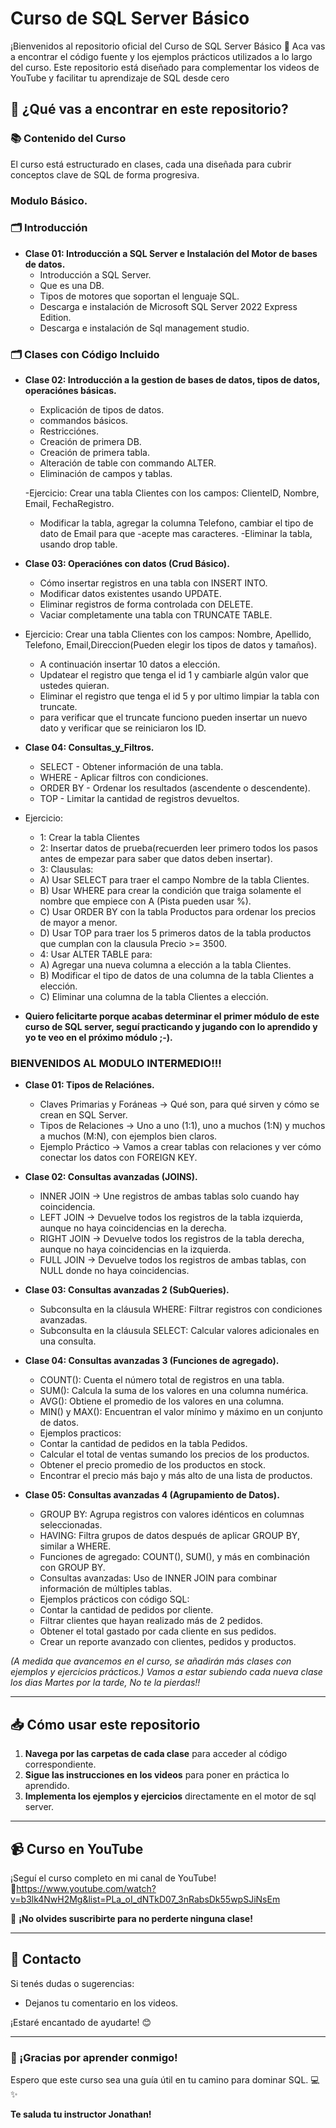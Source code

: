 # Curso de SQL Server Básico

¡Bienvenidos al repositorio oficial del Curso de SQL Server Básico  🎉 Aca vas a encontrar el código fuente y los ejemplos prácticos utilizados a lo largo del curso. Este repositorio está diseñado para complementar los videos de YouTube y facilitar tu aprendizaje de SQL desde cero

## 🚀 ¿Qué vas a encontrar en este repositorio?

### 📚 Contenido del Curso
El curso está estructurado en clases, cada una diseñada para cubrir conceptos clave de SQL de forma progresiva.

### Modulo Básico.

### 🗂 Introducción
- **Clase 01: Introducción a SQL Server e Instalación del Motor de bases de datos.**
  - Introducción a SQL Server.
  - Que es una DB.
  - Tipos de motores que soportan el lenguaje SQL.
  - Descarga e instalación de Microsoft SQL Server 2022 Express Edition.
  - Descarga e instalación de Sql management studio.

### 🗂 Clases con Código Incluido

- **Clase 02: Introducción a la gestion de bases de datos, tipos de datos, operaciónes básicas.**
  - Explicación de tipos de datos.
  - commandos básicos.
  - Restricciónes.
  - Creación de primera DB.
  - Creación de primera tabla.
  - Alteración de table con commando ALTER.
  - Eliminación de campos y tablas.

  -Ejercicio: Crear una tabla Clientes con los campos: ClienteID, Nombre, Email, FechaRegistro.
  - Modificar la tabla, agregar la columna Telefono, cambiar el tipo de dato de Email para que 
  -acepte mas caracteres.
  -Eliminar la tabla, usando drop table.

- **Clase 03: Operaciónes con datos (Crud Básico).**
  - Cómo insertar registros en una tabla con INSERT INTO.
  - Modificar datos existentes usando UPDATE.
  - Eliminar registros de forma controlada con DELETE.
  - Vaciar completamente una tabla con TRUNCATE TABLE.

- Ejercicio: Crear una tabla Clientes con los campos: Nombre, Apellido, Telefono, Email,Direccion(Pueden elegir los tipos de datos y tamaños).
  - A continuación insertar 10 datos a elección.
  - Updatear el registro que tenga el id 1 y cambiarle algún valor que ustedes quieran.
  - Eliminar el registro que tenga el id 5 y por ultimo limpiar la tabla con truncate.
  - para verificar que el truncate funciono pueden insertar un nuevo dato y verificar que se reiniciaron los ID.

- **Clase 04: Consultas_y_Filtros.**
  - SELECT - Obtener información de una tabla.
  - WHERE - Aplicar filtros con condiciones.
  - ORDER BY - Ordenar los resultados (ascendente o descendente).
  - TOP - Limitar la cantidad de registros devueltos.

- Ejercicio:
  - 1: Crear la tabla Clientes
  - 2: Insertar datos de prueba(recuerden leer primero todos los pasos antes de empezar para saber que datos deben insertar).
  - 3: Clausulas:
  - A) Usar SELECT para traer el campo Nombre de la tabla Clientes.
  - B) Usar WHERE para crear la condición que traiga solamente el nombre que empiece con A (Pista pueden usar %).
  - C) Usar ORDER BY con la tabla Productos para ordenar los precios de mayor a menor.
  - D) Usar TOP para traer los 5 primeros datos de la tabla productos que cumplan con la clausula Precio >= 3500.
  - 4: Usar ALTER TABLE para:
  - A) Agregar una nueva columna a elección a la tabla Clientes.
  - B) Modificar el tipo de datos de una columna de la tabla Clientes a elección.
  - C) Eliminar una columna de la tabla Clientes a elección.

- **Quiero felicitarte porque acabas determinar el primer módulo de este curso de SQL server, seguí practicando y jugando con lo aprendido y yo te veo en el próximo módulo ;-).**

### BIENVENIDOS AL MODULO INTERMEDIO!!!

- **Clase 01: Tipos de Relaciónes.**
  - Claves Primarias y Foráneas → Qué son, para qué sirven y cómo se crean en SQL Server.
  - Tipos de Relaciones → Uno a uno (1:1), uno a muchos (1:N) y muchos a muchos (M:N), con ejemplos bien claros.
  - Ejemplo Práctico → Vamos a crear tablas con relaciones y ver cómo conectar los datos con FOREIGN KEY.

- **Clase 02: Consultas avanzadas (JOINS).**
  - INNER JOIN → Une registros de ambas tablas solo cuando hay coincidencia.
  - LEFT JOIN → Devuelve todos los registros de la tabla izquierda, aunque no haya coincidencias en la derecha.
  - RIGHT JOIN → Devuelve todos los registros de la tabla derecha, aunque no haya coincidencias en la izquierda.
  - FULL JOIN → Devuelve todos los registros de ambas tablas, con NULL donde no haya coincidencias.

- **Clase 03: Consultas avanzadas 2 (SubQueries).**
  - Subconsulta en la cláusula WHERE: Filtrar registros con condiciones avanzadas.
  - Subconsulta en la cláusula SELECT: Calcular valores adicionales en una consulta.

- **Clase 04: Consultas avanzadas 3 (Funciones de agregado).**
  - COUNT(): Cuenta el número total de registros en una tabla.
  - SUM(): Calcula la suma de los valores en una columna numérica.
  - AVG(): Obtiene el promedio de los valores en una columna.
  - MIN() y MAX(): Encuentran el valor mínimo y máximo en un conjunto de datos.
  - Ejemplos practicos:
  - Contar la cantidad de pedidos en la tabla Pedidos.
  - Calcular el total de ventas sumando los precios de los productos.
  - Obtener el precio promedio de los productos en stock.
  - Encontrar el precio más bajo y más alto de una lista de productos.
 
- **Clase 05: Consultas avanzadas 4 (Agrupamiento de Datos).**
  - GROUP BY: Agrupa registros con valores idénticos en columnas seleccionadas.
  - HAVING: Filtra grupos de datos después de aplicar GROUP BY, similar a WHERE.
  - Funciones de agregado: COUNT(), SUM(), y más en combinación con GROUP BY.
  - Consultas avanzadas: Uso de INNER JOIN para combinar información de múltiples tablas.
  - Ejemplos prácticos con código SQL:
  - Contar la cantidad de pedidos por cliente.
  - Filtrar clientes que hayan realizado más de 2 pedidos.
  - Obtener el total gastado por cada cliente en sus pedidos.
  - Crear un reporte avanzado con clientes, pedidos y productos.
 

*(A medida que avancemos en el curso, se añadirán más clases con ejemplos y ejercicios prácticos.)*
*Vamos a estar subiendo cada nueva clase los dias Martes por la tarde, No te la pierdas!!*

---

## 📥 Cómo usar este repositorio
1. **Navega por las carpetas de cada clase** para acceder al código correspondiente.
2. **Sigue las instrucciones en los videos** para poner en práctica lo aprendido.
3. **Implementa los ejemplos y ejercicios** directamente en el motor de sql server.

---

## 📹 Curso en YouTube
¡Seguí el curso completo en mi canal de YouTube!  
🔗https://www.youtube.com/watch?v=b3lk4NwH2Mg&list=PLa_oI_dNTkD07_3nRabsDk55wpSJiNsEm

🔔 **¡No olvides suscribirte para no perderte ninguna clase!**

---

## 📧 Contacto
Si tenés dudas o sugerencias:
- Dejanos tu comentario en los videos.  

¡Estaré encantado de ayudarte! 😊

---

### 🌟 ¡Gracias por aprender conmigo!
Espero que este curso sea una guía útil en tu camino para dominar SQL. 💻✨

**Te saluda tu instructor Jonathan!**
